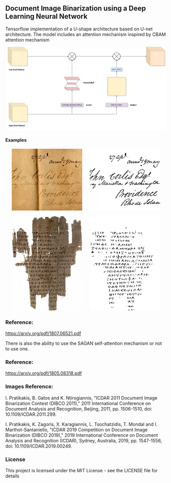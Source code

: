 ## Document Image Binarization using a Deep Learning Neural Network

Tensorflow implementation of a U-shape architecture based on U-net architecture. 
The model includes an attention mechanism inspired by CBAM attention mechanism

<p  align="center">
<img align="100"  src="images/attention_diagram.png"  width="500" > 
</p>


#### Examples 
<p float="left">
<img   src="images/24testing.png"  hspace="20" width="220" >  
<img   src="images/mybin_24.png"  width="220">   
</p>

<p float="left">
<img   src="images/112testing.png"  hspace="20" width="220" >  
<img   src="images/mybin_112.png"  width="220">   
</p>

### Reference:

https://arxiv.org/pdf/1807.06521.pdf



There is also the ability to use the SAGAN self-attention mechanism or not to use one.

### Reference:

https://arxiv.org/pdf/1805.08318.pdf


### Images Reference: 

I. Pratikakis, B. Gatos and K. Ntirogiannis, "ICDAR 2011 Document Image Binarization Contest (DIBCO 2011)," 2011 International Conference on Document Analysis and Recognition, Beijing, 2011, pp. 1506-1510, doi: 10.1109/ICDAR.2011.299.

I. Pratikakis, K. Zagoris, X. Karagiannis, L. Tsochatzidis, T. Mondal and I. Marthot-Santaniello, "ICDAR 2019 Competition on Document Image Binarization (DIBCO 2019)," 2019 International Conference on Document Analysis and Recognition (ICDAR), Sydney, Australia, 2019, pp. 1547-1556, doi: 10.1109/ICDAR.2019.00249.


### License

This project is licensed under the MIT License - see the LICENSE file for details

